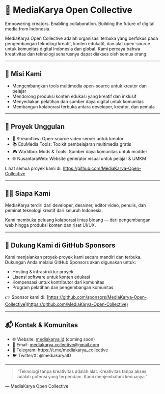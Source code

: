 # 🎨 MediaKarya Open Collective

Empowering creators. Enabling collaboration. Building the future of digital media from Indonesia.

MediaKarya Open Collective adalah organisasi terbuka yang berfokus pada pengembangan teknologi kreatif, konten edukatif, dan alat open-source untuk komunitas digital Indonesia dan global. Kami percaya bahwa kreativitas dan teknologi seharusnya dapat diakses oleh semua orang.

---

## 🎯 Misi Kami

- Mengembangkan tools multimedia open-source untuk kreator dan pelajar
- Mendorong produksi konten edukasi yang kreatif dan inklusif
- Menyediakan pelatihan dan sumber daya digital untuk komunitas
- Membangun kolaborasi terbuka antara developer, kreator, dan pemula

---

## 💼 Proyek Unggulan

- 🎥 Streamflow: Open-source video server untuk kreator
- 📚 EduMedia Tools: Toolkit pembelajaran multimedia gratis
- 🎮 Worldbox Mods & Tools: Sumber daya komunitas untuk modder
- 🌐 NusantaraWeb: Website generator visual untuk pelajar & UMKM

Lihat semua proyek kami di: https://github.com/MediaKarya-Open-Collective

---

## 🧑‍💻 Siapa Kami

MediaKarya terdiri dari developer, desainer, editor video, penulis, dan peminat teknologi kreatif dari seluruh Indonesia.

Kami membuka peluang kolaborasi lintas bidang — dari pengembangan web hingga produksi konten dan riset UI/UX.

---

## 🤝 Dukung Kami di GitHub Sponsors

Kami menjalankan proyek-proyek kami secara mandiri dan terbuka. Dukungan Anda melalui GitHub Sponsors akan digunakan untuk:

- Hosting & infrastruktur proyek
- Lisensi software untuk konten edukasi
- Kompensasi untuk kontributor dari komunitas
- Program pelatihan dan pengembangan komunitas

👉 Sponsor kami di: [https://github.com/sponsors/MediaKarya-Open-Collective](https://github.com/MediaKarya-Open-Collective)

---

## 📬 Kontak & Komunitas

- 🌐 Website: [mediakarya.id](https://mediakarya.id) (coming soon)
- 📧 Email: mediakarya.collective@gmail.com
- 📣 Telegram: https://t.me/mediakarya_collective
- 🐦 Twitter/X: @mediakaryaID

---

> “Teknologi tanpa kreativitas adalah alat. Kreativitas tanpa akses adalah potensi yang terpendam. Kami menjembatani keduanya.”

— MediaKarya Open Collective

